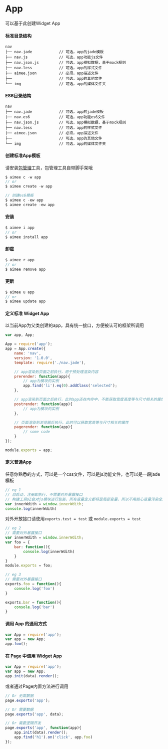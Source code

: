 # App
可以基于此创建Widget App

#### 标准目录结构
```
nav
├── nav.jade            // 可选，app的jade模板
├── nav.js              // 可选，app功能js文件
├── nav.json.js         // 可选，app模拟数据，基于mock规则
├── nav.less            // 可选，app的样式文件
├── aimee.json          // 必须，app描述文件
├──                     // 可选，app的其他文件
└── img                 // 可选，app的媒体文件夹
```
#### ES6目录结构
```
nav
├── nav.jade            // 可选，app的jade模板
├── nav.es6             // 可选，app功能es6文件
├── nav.json.js         // 可选，app模拟数据，基于mock规则
├── nav.less            // 可选，app的样式文件
├── aimee.json          // 必须，app描述文件
├──                     // 可选，app的其他文件
└── img                 // 可选，app的媒体文件夹
```

#### 创建标准App模板
请安装[包管理](https://www.npmjs.com/package/aimee-cli)工具，包管理工具自带脚手架哦
```js
$ aimee c -w app
// or
$ aimee create -w app

// 创建es6模板
$ aimee c -ew app
$ aimee create -ew app
```

#### 安装
```js
$ aimee i app
// or
$ aimee install app
```

#### 卸载
```js
$ aimee r app
// or
$ aimee remove app
```

#### 更新
```js
$ aimee u app
// or
$ aimee update app
```

#### 定义标准 Widget App
以当前App为父类创建的app，具有统一接口，方便被认可的框架所调用
```js
var app, App;

App = require('app');
app = App.create({
    name: 'nav',
    version: '1.0.0',
    template: require('./nav.jade'),

    // app渲染到页面之前执行，用于预处理渲染内容
    prerender: function(app){
        // app为模块的实例
        app.find('li').eq(0).addClass('selected');
    },

    // app渲染到页面之后执行，此时app还在内存中，不能获取宽度高度等与尺寸相关的属性
    postrender: function(app){
        // app为模块的实例
    },

    // 页面渲染到浏览器后执行，此时可以获取宽高等与尺寸相关的属性
    pagerender: function(app){
        // some code
    }
});

module.exports = app;
```

#### 定义普通App
任意你熟悉的方式，可以是一个css文件，可以是js功能文件，也可以是一段jade模板  
```js
// eg 1
// 自启动，注册即执行，不需要对外暴露接口
// 构建工具UZ会对js模块进行包装，所有变量定义都将是局部变量，所以不用担心变量污染全局
var innerWdith = window.innerWdith;
console.log(innerWdith)
```

对外开放接口请使用```exports.test = test``` 或 ```module.exports = test```
```js
// eg 2
// 需要对外暴露接口
var innerWdith = window.innerWdith;
var foo = {
    bar: function(){
        console.log(innerWdith)
    }
}
module.exports = foo;
```

```js
// eg 3
// 需要对外暴露接口
exports.foo = function(){
    console.log('foo')
}

exports.bar = function(){
    console.log('bar')
}
```


#### 调用 App 的通用方式
```js
var App = require('app');
var app = new App;
app.foo();
```

#### 在 [Page](http://aimee.ilinco.com/static/sage/?name=page&version=1.0.6#/app) 中调用 Widget App
```js
var App = require('app');
var app = new App;
app.init(data).render();
```
或者通过Page内置方法进行调用
```js
// Or 无需数据
page.exports('app');

// Or 需要数据
page.exports('app', data);

// Or 需要逻辑开发
page.exports('app', function(app){
    app.init(data).render();
    app.find('h1').on('click', app.foo)
});
```
